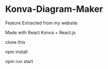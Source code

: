 # Konva-Diagram-Maker
Feature Extracted from my website

Made with React Konva + React.js 

clone this

npm install

npm run start

